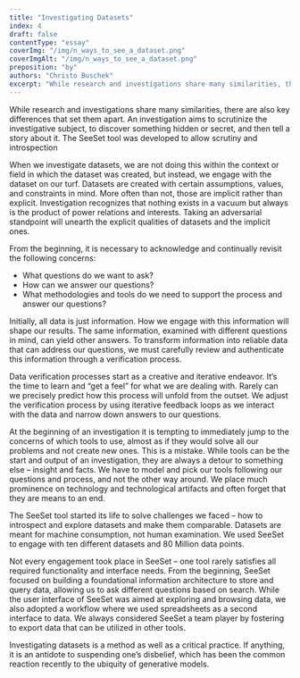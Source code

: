 ```yaml
---
title: "Investigating Datasets"
index: 4
draft: false
contentType: "essay"
coverImg: "/img/n_ways_to_see_a_dataset.png"
coverImgAlt: "/img/n_ways_to_see_a_dataset.png"
preposition: "by"
authors: "Christo Buschek"
excerpt: "While research and investigations share many similarities, ther are also key differences that set them apart. An investigation aims to scrutinize the investigative subject, to discover something hidden or secret, and then tell a story about it."
---
```


While research and investigations share many similarities, there are
also key differences that set them apart. An investigation aims to
scrutinize the investigative subject, to discover something hidden or
secret, and then tell a story about it. The SeeSet tool was developed to
allow scrutiny and introspection

When we investigate datasets, we are not doing this within the context
or field in which the dataset was created, but instead, we engage with
the dataset on our turf. Datasets are created with certain assumptions,
values, and constraints in mind. More often than not, those are implicit
rather than explicit. Investigation recognizes that nothing exists in a
vacuum but always is the product of power relations and interests.
Taking an adversarial standpoint will unearth the explicit qualities of
datasets and the implicit ones.

From the beginning, it is necessary to acknowledge and continually
revisit the following concerns:

- What questions do we want to ask?
- How can we answer our questions?
- What methodologies and tools do we need to support the process and
  answer our questions?

Initially, all data is just information. How we engage with this
information will shape our results. The same information, examined with
different questions in mind, can yield other answers. To transform
information into reliable data that can address our questions, we must
carefully review and authenticate this information through a
verification process.

Data verification processes start as a creative and iterative endeavor.
It’s the time to learn and “get a feel” for what we are dealing with.
Rarely can we precisely predict how this process will unfold from the
outset. We adjust the verification process by using iterative feedback
loops as we interact with the data and narrow down answers to our
questions.

At the beginning of an investigation it is tempting to immediately jump
to the concerns of which tools to use, almost as if they would solve all
our problems and not create new ones. This is a mistake. While tools can
be the start and output of an investigation, they are always a detour to
something else – insight and facts. We have to model and pick our tools
following our questions and process, and not the other way around. We
place much prominence on technology and technological artifacts and
often forget that they are means to an end.

The SeeSet tool started its life to solve challenges we faced – how to
introspect and explore datasets and make them comparable. Datasets are
meant for machine consumption, not human examination. We used SeeSet to
engage with ten different datasets and 80 Million data points.

Not every engagement took place in SeeSet – one tool rarely satisfies
all required functionality and interface needs. From the beginning,
SeeSet focused on building a foundational information architecture to
store and query data, allowing us to ask different questions based on
search. While the user interface of SeeSet was aimed at exploring and
browsing data, we also adopted a workflow where we used spreadsheets as
a second interface to data. We always considered SeeSet a team player by
fostering to export data that can be utilized in other tools.

Investigating datasets is a method as well as a critical practice. If
anything, it is an antidote to suspending one’s disbelief, which has
been the common reaction recently to the ubiquity of generative models.
